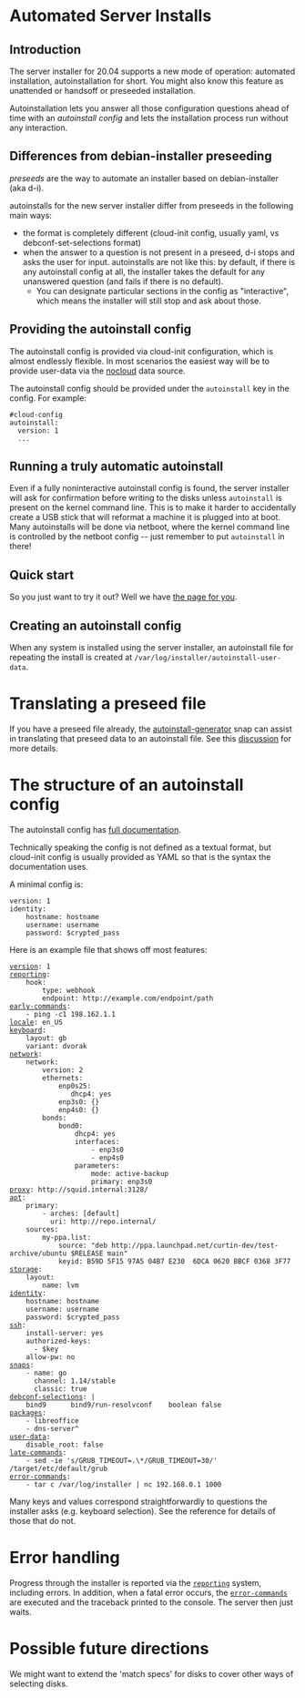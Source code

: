 # Automated Server Installs

## Introduction

The server installer for 20.04 supports a new mode of operation: automated installation, autoinstallation for short. You might also know this feature as unattended or handsoff or preseeded installation.

Autoinstallation lets you answer all those configuration questions ahead of time with an *autoinstall config* and lets the installation process run without any interaction.

## Differences from debian-installer preseeding

*preseeds* are the way to automate an installer based on debian-installer (aka d-i).

autoinstalls for the new server installer differ from preseeds in the following main ways:

 * the format is completely different (cloud-init config, usually yaml, vs debconf-set-selections format)
 * when the answer to a question is not present in a preseed, d-i   stops and asks the user for input. autoinstalls are not like this:   by default, if there is any autoinstall config at all, the   installer takes the default for any unanswered question (and fails if there is no default).
    * You can designate particular sections in   the config as "interactive", which means the installer will still stop and ask about those.

## Providing the autoinstall config

The autoinstall config is provided via cloud-init configuration, which is almost endlessly flexible. In most scenarios the easiest way will be to provide user-data via the [nocloud](https://cloudinit.readthedocs.io/en/latest/topics/datasources/nocloud.html) data source.

The autoinstall config should be provided under the `autoinstall` key in the config. For example:

    #cloud-config
    autoinstall:
      version: 1
      ...

## Running a truly automatic autoinstall

Even if a fully noninteractive autoinstall config is found, the server installer will ask for confirmation before writing to the disks unless `autoinstall` is present on the kernel command line. This is to make it harder to accidentally create a USB stick that will reformat a machine it is plugged into at boot. Many autoinstalls will be done via netboot, where the kernel command line is controlled by the netboot config -- just remember to put `autoinstall` in there!

## Quick start

So you just want to try it out? Well we have [the page for you](autoinstall-quickstart.md).

## Creating an autoinstall config

When any system is installed using the server installer, an autoinstall file for repeating the install is created  at `/var/log/installer/autoinstall-user-data`.

# Translating a preseed file

If you have a preseed file already, the [autoinstall-generator](https://snapcraft.io/autoinstall-generator) snap can assist in translating that preseed data to an autoinstall file.  See this [discussion](https://discourse.ubuntu.com/t/autoinstall-generator-tool-to-help-with-creation-of-autoinstall-files-based-on-preseed/21334) for more details.

# The structure of an autoinstall config

The autoinstall config has [full documentation](autoinstall-reference.md).

Technically speaking the config is not defined as a textual format, but cloud-init config is usually provided as YAML so that is the syntax the documentation uses.

A minimal config is:

    version: 1
    identity:
        hostname: hostname
        username: username
        password: $crypted_pass

Here is an example file that shows off most features:

<pre><code><a href="autoinstall-reference.md#version">version</a>: 1
<a href="autoinstall-reference.md#reporting">reporting</a>:
    hook:
        type: webhook
        endpoint: http://example.com/endpoint/path
<a href="autoinstall-reference.md#early-commands">early-commands</a>:
    - ping -c1 198.162.1.1
<a href="autoinstall-reference.md#locale">locale</a>: en_US
<a href="autoinstall-reference.md#keyboard">keyboard</a>:
    layout: gb
    variant: dvorak
<a href="autoinstall-reference.md#network">network</a>:
    network:
        version: 2
        ethernets:
            enp0s25:
               dhcp4: yes
            enp3s0: {}
            enp4s0: {}
        bonds:
            bond0:
                dhcp4: yes
                interfaces:
                    - enp3s0
                    - enp4s0
                parameters:
                    mode: active-backup
                    primary: enp3s0
<a href="autoinstall-reference.md#proxy">proxy</a>: http://squid.internal:3128/
<a href="autoinstall-reference.md#apt">apt</a>:
    primary:
        - arches: [default]
          uri: http://repo.internal/
    sources:
        my-ppa.list:
            source: "deb http://ppa.launchpad.net/curtin-dev/test-archive/ubuntu $RELEASE main"
            keyid: B59D 5F15 97A5 04B7 E230  6DCA 0620 BBCF 0368 3F77
<a href="autoinstall-reference.md#storage">storage</a>:
    layout:
        name: lvm
<a href="autoinstall-reference.md#identity">identity</a>:
    hostname: hostname
    username: username
    password: $crypted_pass
<a href="autoinstall-reference.md#ssh">ssh</a>:
    install-server: yes
    authorized-keys:
      - $key
    allow-pw: no
<a href="autoinstall-reference.md#snaps">snaps</a>:
    - name: go
      channel: 1.14/stable
      classic: true
<a href="autoinstall-reference.md#debconf-selections">debconf-selections</a>: |
    bind9      bind9/run-resolvconf    boolean false
<a href="autoinstall-reference.md#packages">packages</a>:
    - libreoffice
    - dns-server^
<a href="autoinstall-reference.md#user-data">user-data</a>:
    disable_root: false
<a href="autoinstall-reference.md#late-commands">late-commands</a>:
    - sed -ie 's/GRUB_TIMEOUT=.\*/GRUB_TIMEOUT=30/' /target/etc/default/grub
<a href="autoinstall-reference.md#error-commands">error-commands</a>:
    - tar c /var/log/installer | nc 192.168.0.1 1000
</code></pre>

Many keys and values correspond straightforwardly to questions the installer asks (e.g. keyboard selection). See the reference for details of those that do not.

# Error handling

Progress through the installer is reported via the [`reporting`](autoinstall-reference.md#reporting) system, including errors. In addition, when a fatal error occurs, the [`error-commands`](autoinstall-reference.md#error-commands) are executed and the traceback printed to the console. The server then just waits.

# Possible future directions

We might want to extend the 'match specs' for disks to cover other ways of selecting disks.
